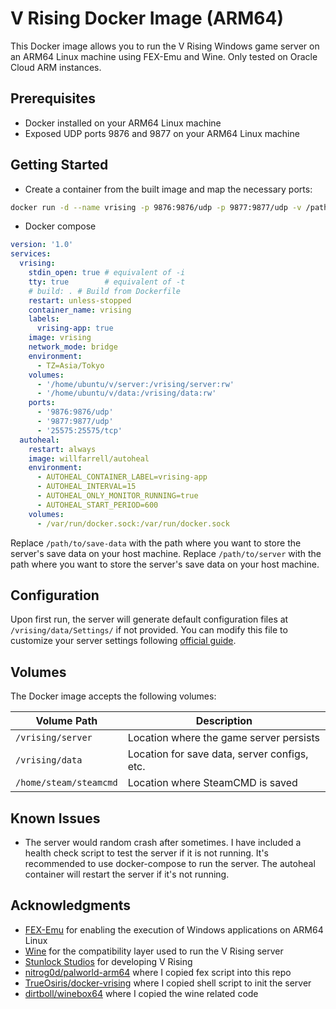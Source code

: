 # V Rising Docker Image (ARM64)

This Docker image allows you to run the V Rising Windows game server on an ARM64 Linux machine using FEX-Emu and Wine.
Only tested on Oracle Cloud ARM instances.

## Prerequisites

- Docker installed on your ARM64 Linux machine
- Exposed UDP ports 9876 and 9877 on your ARM64 Linux machine

## Getting Started

- Create a container from the built image and map the necessary ports:

```bash
docker run -d --name vrising -p 9876:9876/udp -p 9877:9877/udp -v /path/to/save-data:/vrising/data -v /path/to/server:/vrising/server gogoout/vrising-arm64
```

- Docker compose

```yaml
version: '1.0'
services:
  vrising:
    stdin_open: true # equivalent of -i
    tty: true        # equivalent of -t
    # build: . # Build from Dockerfile
    restart: unless-stopped
    container_name: vrising
    labels:
      vrising-app: true
    image: vrising
    network_mode: bridge
    environment:
      - TZ=Asia/Tokyo
    volumes:
      - '/home/ubuntu/v/server:/vrising/server:rw'
      - '/home/ubuntu/v/data:/vrising/data:rw'
    ports:
      - '9876:9876/udp'
      - '9877:9877/udp'
      - '25575:25575/tcp'
  autoheal:
    restart: always
    image: willfarrell/autoheal
    environment:
      - AUTOHEAL_CONTAINER_LABEL=vrising-app
      - AUTOHEAL_INTERVAL=15
      - AUTOHEAL_ONLY_MONITOR_RUNNING=true
      - AUTOHEAL_START_PERIOD=600
    volumes:
      - /var/run/docker.sock:/var/run/docker.sock
```

Replace `/path/to/save-data` with the path where you want to store the server's save data on your host machine.
Replace `/path/to/server` with the path where you want to store the server's save data on your host machine.

## Configuration

Upon first run, the server will generate default configuration files at `/vrising/data/Settings/` if not provided. You
can modify this file to customize your server settings
following [official guide](https://github.com/StunlockStudios/vrising-dedicated-server-instructions).

## Volumes

The Docker image accepts the following volumes:

| Volume Path            | Description                                  |
|------------------------|----------------------------------------------|
| `/vrising/server`      | Location where the game server persists      |
| `/vrising/data`        | Location for save data, server configs, etc. |
| `/home/steam/steamcmd` | Location where SteamCMD is saved             |

## Known Issues

- The server would random crash after sometimes. I have included a health check script to test the server if it is not
  running. It's recommended to use docker-compose to run the server. The autoheal container will restart the server if
  it's not running.

## Acknowledgments

- [FEX-Emu](https://fex-emu.com/) for enabling the execution of Windows applications on ARM64 Linux
- [Wine](https://www.winehq.org/) for the compatibility layer used to run the V Rising server
- [Stunlock Studios](https://www.stunlockstudios.com/) for developing V Rising
- [nitrog0d/palworld-arm64](https://github.com/nitrog0d/palworld-arm64) where I copied fex script into this repo
- [TrueOsiris/docker-vrising](https://github.com/TrueOsiris/docker-vrising) where I copied shell script to init the
  server
- [dirtboll/winebox64](https://github.com/dirtboll/winebox64) where I copied the wine related code
